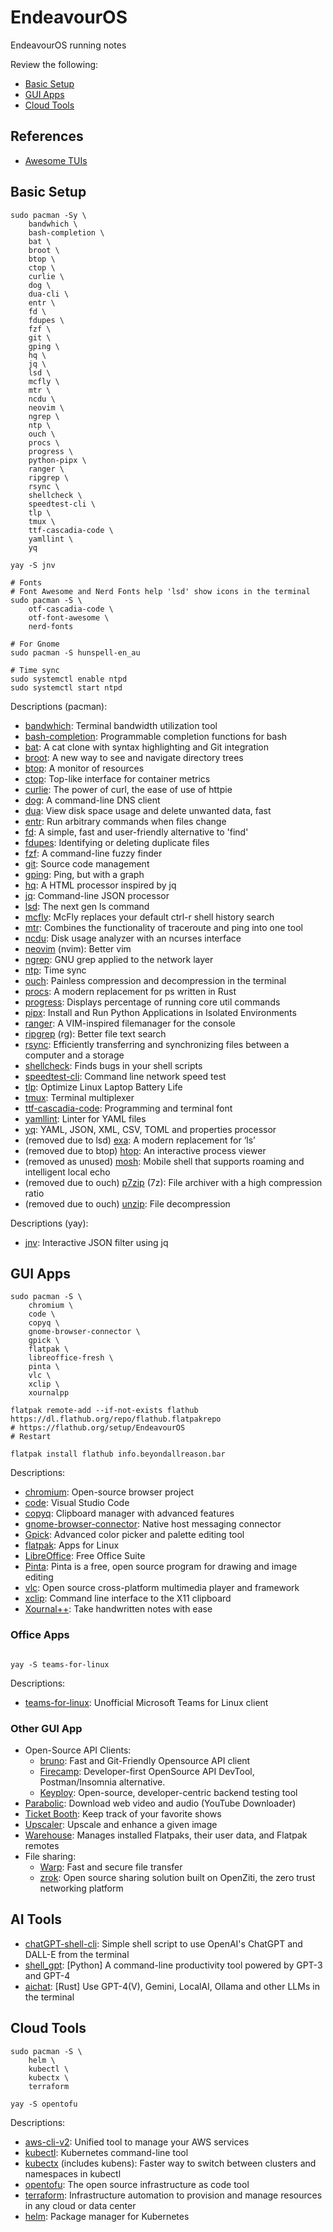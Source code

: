 # EndeavourOS <!-- omit from toc -->

EndeavourOS running notes

Review the following:
- [Basic Setup](#basic-setup)
- [GUI Apps](#gui-apps)
- [Cloud Tools](#cloud-tools)

## References
- [Awesome TUIs](https://github.com/rothgar/awesome-tuis)

## Basic Setup

```shell
sudo pacman -Sy \
    bandwhich \
    bash-completion \
    bat \
    broot \
    btop \
    ctop \
    curlie \
    dog \
    dua-cli \
    entr \
    fd \
    fdupes \
    fzf \
    git \
    gping \
    hq \
    jq \
    lsd \
    mcfly \
    mtr \
    ncdu \
    neovim \
    ngrep \
    ntp \
    ouch \
    procs \
    progress \
    python-pipx \
    ranger \
    ripgrep \
    rsync \
    shellcheck \
    speedtest-cli \
    tlp \
    tmux \
    ttf-cascadia-code \
    yamllint \
    yq

yay -S jnv

# Fonts
# Font Awesome and Nerd Fonts help 'lsd' show icons in the terminal
sudo pacman -S \
    otf-cascadia-code \
    otf-font-awesome \
    nerd-fonts

# For Gnome
sudo pacman -S hunspell-en_au

# Time sync
sudo systemctl enable ntpd
sudo systemctl start ntpd
```

Descriptions (pacman):

- [bandwhich](https://github.com/imsnif/bandwhich): Terminal bandwidth utilization tool
- [bash-completion](https://github.com/scop/bash-completion): Programmable completion functions for bash
- [bat](https://github.com/sharkdp/bat): A cat clone with syntax highlighting and Git integration
- [broot](https://github.com/Canop/broot): A new way to see and navigate directory trees
- [btop](https://github.com/aristocratos/btop): A monitor of resources
- [ctop](https://github.com/bcicen/ctop): Top-like interface for container metrics
- [curlie](https://github.com/rs/curlie): The power of curl, the ease of use of httpie
- [dog](https://github.com/ogham/dog): A command-line DNS client
- [dua](https://github.com/Byron/dua-cli): View disk space usage and delete unwanted data, fast
- [entr](https://github.com/eradman/entr): Run arbitrary commands when files change
- [fd](https://github.com/sharkdp/fd): A simple, fast and user-friendly alternative to 'find'
- [fdupes](https://github.com/adrianlopezroche/fdupes): Identifying or deleting duplicate files
- [fzf](https://github.com/junegunn/fzf): A command-line fuzzy finder
- [git](https://git-scm.com/): Source code management
- [gping](https://github.com/orf/gping): Ping, but with a graph
- [hq](https://github.com/coderobe/hq): A HTML processor inspired by jq
- [jq](https://github.com/jqlang/jq): Command-line JSON processor
- [lsd](https://github.com/lsd-rs/lsd): The next gen ls command 
- [mcfly](https://github.com/cantino/mcfly): McFly replaces your default ctrl-r shell history search
- [mtr](https://github.com/traviscross/mtr): Combines the functionality of traceroute and ping into one tool
- [ncdu](https://en.wikipedia.org/wiki/Ncdu): Disk usage analyzer with an ncurses interface
- [neovim](https://github.com/neovim/neovim) (nvim): Better vim
- [ngrep](https://github.com/jpr5/ngrep): GNU grep applied to the network layer
- [ntp](https://en.wikipedia.org/wiki/Network_Time_Protocol): Time sync
- [ouch](https://github.com/ouch-org/ouch): Painless compression and decompression in the terminal
- [procs](https://github.com/dalance/procs): A modern replacement for ps written in Rust
- [progress](https://github.com/Xfennec/progress/tree/master): Displays percentage of running core util commands
- [pipx](https://github.com/pypa/pipx): Install and Run Python Applications in Isolated Environments 
- [ranger](https://github.com/ranger/ranger): A VIM-inspired filemanager for the console
- [ripgrep](https://github.com/BurntSushi/ripgrep) (rg): Better file text search
- [rsync](https://en.wikipedia.org/wiki/Rsync): Efficiently transferring and synchronizing files between a computer and a storage
- [shellcheck](https://www.shellcheck.net/): Finds bugs in your shell scripts
- [speedtest-cli](https://github.com/sivel/speedtest-cli): Command line network speed test
- [tlp](https://github.com/linrunner/TLP): Optimize Linux Laptop Battery Life
- [tmux](https://github.com/tmux/tmux): Terminal multiplexer
- [ttf-cascadia-code](https://github.com/microsoft/cascadia-code): Programming and terminal font
- [yamllint](https://github.com/adrienverge/yamllint): Linter for YAML files
- [yq](https://github.com/mikefarah/yq): YAML, JSON, XML, CSV, TOML and properties processor
- (removed due to lsd) [exa](https://github.com/ogham/exa): A modern replacement for ‘ls’
- (removed due to btop) [htop](https://github.com/htop-dev/htop): An interactive process viewer
- (removed as unused) [mosh](https://github.com/mobile-shell/mosh): Mobile shell that supports roaming and intelligent local echo
- (removed due to ouch) [p7zip](https://www.7-zip.org/download.html) (7z): File archiver with a high compression ratio
- (removed due to ouch) [unzip](https://man.archlinux.org/man/unzip.1.en): File decompression

Descriptions (yay):
- [jnv](https://github.com/ynqa/jnv): Interactive JSON filter using jq

## GUI Apps

```shell
sudo pacman -S \
    chromium \
    code \
    copyq \
    gnome-browser-connector \
    gpick \
    flatpak \
    libreoffice-fresh \
    pinta \
    vlc \
    xclip \
    xournalpp

flatpak remote-add --if-not-exists flathub https://dl.flathub.org/repo/flathub.flatpakrepo
# https://flathub.org/setup/EndeavourOS
# Restart

flatpak install flathub info.beyondallreason.bar
```

Descriptions:

- [chromium](https://www.chromium.org/chromium-projects/): Open-source browser project
- [code](https://github.com/microsoft/vscode): Visual Studio Code
- [copyq](https://github.com/hluk/CopyQ): Clipboard manager with advanced features
- [gnome-browser-connector](https://wiki.gnome.org/Projects/GnomeShellIntegration/Installation): Native host messaging connector
- [Gpick](https://www.gpick.org/): Advanced color picker and palette editing tool
- [flatpak](https://flathub.org/): Apps for Linux
- [LibreOffice](https://www.libreoffice.org/): Free Office Suite
- [Pinta](https://www.pinta-project.com/): Pinta is a free, open source program for drawing and image editing
- [vlc](https://www.videolan.org/): Open source cross-platform multimedia player and framework
- [xclip](https://github.com/astrand/xclip): Command line interface to the X11 clipboard
- [Xournal++](https://xournalpp.github.io/): Take handwritten notes with ease

### Office Apps

```shell

yay -S teams-for-linux

```

Descriptions:

- [teams-for-linux](https://github.com/IsmaelMartinez/teams-for-linux): Unofficial Microsoft Teams for Linux client

### Other GUI App

- Open-Source API Clients:
  - [bruno](https://www.usebruno.com/): Fast and Git-Friendly Opensource API client
  - [Firecamp](https://firecamp.dev/): Developer-first OpenSource API DevTool, Postman/Insomnia alternative.
  - [Keyploy](https://keploy.io/): Open-source, developer-centric backend testing tool
- [Parabolic](https://github.com/NickvisionApps/Parabolic): Download web video and audio (YouTube Downloader)
- [Ticket Booth](https://flathub.org/apps/me.iepure.Ticketbooth): Keep track of your favorite shows
- [Upscaler](https://flathub.org/apps/io.gitlab.theevilskeleton.Upscaler): Upscale and enhance a given image
- [Warehouse](https://flathub.org/apps/io.github.flattool.Warehouse): Manages installed Flatpaks, their user data, and Flatpak remotes
- File sharing:
  - [Warp](https://apps.gnome.org/Warp/): Fast and secure file transfer
  - [zrok](https://zrok.io/): Open source sharing solution built on OpenZiti, the zero trust networking platform

## AI Tools

- [chatGPT-shell-cli](https://github.com/0xacx/chatGPT-shell-cli/tree/main): Simple shell script to use OpenAI's ChatGPT and DALL-E from the terminal
- [shell_gpt](https://github.com/TheR1D/shell_gpt): [Python] A command-line productivity tool powered by GPT-3 and GPT-4
- [aichat](https://github.com/sigoden/aichat): [Rust] Use GPT-4(V), Gemini, LocalAI, Ollama and other LLMs in the terminal

## Cloud Tools

```shell
sudo pacman -S \
    helm \
    kubectl \
    kubectx \
    terraform

yay -S opentofu
```

Descriptions:

- [aws-cli-v2](https://docs.aws.amazon.com/cli/latest/userguide/getting-started-install.html): Unified tool to manage your AWS services
- [kubectl](https://kubernetes.io/docs/tasks/tools/): Kubernetes command-line tool
- [kubectx](https://github.com/ahmetb/kubectx) (includes kubens): Faster way to switch between clusters and namespaces in kubectl
- [opentofu](https://opentofu.org/): The open source infrastructure as code tool
- [terraform](https://www.terraform.io/): Infrastructure automation to provision and manage resources in any cloud or data center
- [helm](https://helm.sh/): Package manager for Kubernetes
